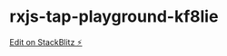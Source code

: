 # rxjs-tap-playground-kf8lie

[Edit on StackBlitz ⚡️](https://stackblitz.com/edit/rxjs-tap-playground-kf8lie)